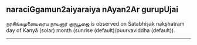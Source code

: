 ## naraciGgamun2aiyaraiya nAyan2Ar gurupUjai
நரசிங்கமுனையரைய நாயனார் குருபூஜை is observed on Śatabhiṣak nakṣhatram day of Kanyā (solar) month (sunrise (default)/puurvaviddha (default)).



---
